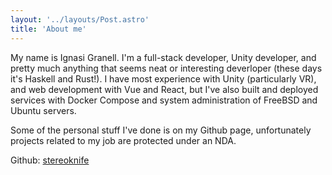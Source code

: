 ```yaml
---
layout: '../layouts/Post.astro'
title: 'About me'
---
```

My name is Ignasi Granell. I'm a full-stack developer, Unity developer, and pretty much anything that seems neat or interesting deverloper (these days it's Haskell and Rust!). I have most experience with Unity (particularly VR), and web development with Vue and React, but I've also built and deployed services with Docker Compose and system administration of FreeBSD and Ubuntu servers.

Some of the personal stuff I've done is on my Github page, unfortunately projects related to my job are protected under an NDA.

Github: [stereoknife]("https://github.com/stereoknife/")